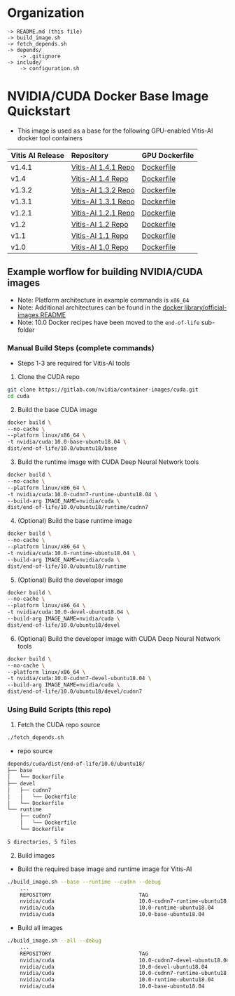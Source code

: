 [//]: # (Readme.md - NVIDIA/CUDA:10.0-CUDNN7-RUNTIME-UBUNTU18.04 Docker Image)

# Organization
```
-> README.md (this file)
-> build_image.sh
-> fetch_depends.sh
-> depends/
	-> .gitignore
-> include/
	-> configuration.sh
```

# NVIDIA/CUDA Docker Base Image Quickstart
- This image is used as a base for the following GPU-enabled Vitis-AI docker tool containers

| Vitis AI Release | Repository                    | GPU Dockerfile         |
|:-----------------|:------------------------------|:-----------------------|
| v1.4.1           | [Vitis-AI 1.4.1 Repo][vai141] | [Dockerfile][vai141df] |
| v1.4             | [Vitis-AI 1.4 Repo][vai14]    | [Dockerfile][vai14df]  |
| v1.3.2           | [Vitis-AI 1.3.2 Repo][vai132] | [Dockerfile][vai132df] |
| v1.3.1           | [Vitis-AI 1.3.1 Repo][vai131] | [Dockerfile][vai131df] |
| v1.2.1           | [Vitis-AI 1.2.1 Repo][vai121] | [Dockerfile][vai121df] |
| v1.2             | [Vitis-AI 1.2 Repo][vai12]    | [Dockerfile][vai12df]  |
| v1.1             | [Vitis-AI 1.1 Repo][vai11]    | [Dockerfile][vai11df]  |
| v1.0             | [Vitis-AI 1.0 Repo][vai10]    | [Dockerfile][vai10df]  |

[vai10]: https://github.com/Xilinx/Vitis-AI/tree/1.0
[vai11]: https://github.com/Xilinx/Vitis-AI/tree/1.1
[vai12]: https://github.com/Xilinx/Vitis-AI/tree/1.2
[vai121]: https://github.com/Xilinx/Vitis-AI/tree/1.2.1
[vai131]: https://github.com/Xilinx/Vitis-AI/tree/1.3.1
[vai132]: https://github.com/Xilinx/Vitis-AI/tree/1.3.2
[vai14]: https://github.com/Xilinx/Vitis-AI/tree/1.4
[vai141]: https://github.com/Xilinx/Vitis-AI/tree/1.4.1

[vai10df]: https://github.com/Xilinx/Vitis-AI/blob/f43ca6f2753c0345f79708eee670870457007a48/docker/Dockerfile.gpu#L10
[vai11df]: https://github.com/Xilinx/Vitis-AI/blob/67d20a0cf999796e3fff738bccdca3736f244f7e/docker/DockerfileGPU#L2
[vai12df]: https://github.com/Xilinx/Vitis-AI/blob/04a886ffb9f756958ee993f36ff52c1ad05d42a3/docker/DockerfileGPU#L2
[vai121df]: https://github.com/Xilinx/Vitis-AI/blob/91e7d4ef3ebbbd91ef787251c9a1414e152ce045/docker/DockerfileGPU#L2
[vai131df]: https://github.com/Xilinx/Vitis-AI/blob/ecdfc34b7ecf3a18696fa9c04ac7f226f37011fa/setup/docker/docker/DockerfileGPU#L1
[vai132df]: https://github.com/Xilinx/Vitis-AI/blob/6d306233c0d0f5cd88134d03218ce207dfa1959b/setup/docker/docker/DockerfileGPU#L1
[vai14df]: https://github.com/Xilinx/Vitis-AI/blob/f61061eef7550d98bf02a171604c9a9f283a7c47/setup/docker/docker/DockerfileGPU#L1
[vai141df]: https://github.com/Xilinx/Vitis-AI/blob/c6d79ee83ee940e83ececc9fac693fd9bf1a515c/setup/docker/docker/DockerfileGPU#L1


## Example worflow for building NVIDIA/CUDA images
- Note: Platform architecture in example commands is ```x86_64```
- Note: Additional architectures can be found in the [docker library/official-images README](https://github.com/docker-library/official-images#architectures-other-than-amd64)
- Note: 10.0 Docker recipes have been moved to the ```end-of-life``` sub-folder

### Manual Build Steps (complete commands)
- Steps 1-3 are required for Vitis-AI tools 
1. Clone the CUDA repo
```bash
git clone https://gitlab.com/nvidia/container-images/cuda.git
cd cuda
```

2. Build the base CUDA image
```bash
docker build \
--no-cache \
--platform linux/x86_64 \
-t nvidia/cuda:10.0-base-ubuntu18.04 \
dist/end-of-life/10.0/ubuntu18/base
```

3. Build the runtime image with CUDA Deep Neural Network tools
```bash
docker build \
--no-cache \
--platform linux/x86_64 \
-t nvidia/cuda:10.0-cudnn7-runtime-ubuntu18.04 \
--build-arg IMAGE_NAME=nvidia/cuda \
dist/end-of-life/10.0/ubuntu18/runtime/cudnn7
```

4. (Optional) Build the base runtime image
```bash
docker build \
--no-cache \
--platform linux/x86_64 \
-t nvidia/cuda:10.0-runtime-ubuntu18.04 \
--build-arg IMAGE_NAME=nvidia/cuda \
dist/end-of-life/10.0/ubuntu18/runtime
```

5. (Optional) Build the developer image
```bash
docker build \
--no-cache \
--platform linux/x86_64 \
-t nvidia/cuda:10.0-devel-ubuntu18.04 \
--build-arg IMAGE_NAME=nvidia/cuda \
dist/end-of-life/10.0/ubuntu18/devel
```

6. (Optional) Build the developer image with CUDA Deep Neural Network tools
```bash
docker build \
--no-cache \
--platform linux/x86_64 \
-t nvidia/cuda:10.0-cudnn7-devel-ubuntu18.04 \
--build-arg IMAGE_NAME=nvidia/cuda \
dist/end-of-life/10.0/ubuntu18/devel/cudnn7
```

### Using Build Scripts (this repo)

1. Fetch the CUDA repo source

```bash
./fetch_depends.sh
```

- repo source
```bash
depends/cuda/dist/end-of-life/10.0/ubuntu18/
├── base
│   └── Dockerfile
├── devel
│   ├── cudnn7
│   │   └── Dockerfile
│   └── Dockerfile
└── runtime
    ├── cudnn7
    │   └── Dockerfile
    └── Dockerfile

5 directories, 5 files
```

2. Build images
- Build the required base image and runtime image for Vitis-AI
```bash
./build_image.sh --base --runtime --cudnn --debug
	...
	REPOSITORY                            TAG                                 IMAGE ID       CREATED         SIZE
	nvidia/cuda                           10.0-cudnn7-runtime-ubuntu18.04     1bbe15d53b56   About a minute ago   1.37GB
	nvidia/cuda                           10.0-runtime-ubuntu18.04            7cd3f4bf52cc   About a minute ago   925MB
	nvidia/cuda                           10.0-base-ubuntu18.04               d8be8c6f2fa7   2 minutes ago        109MB
```

- Build all images
```bash
./build_image.sh --all --debug
	...
	REPOSITORY                            TAG                                 IMAGE ID       CREATED          SIZE
	nvidia/cuda                           10.0-cudnn7-devel-ubuntu18.04       68ddad11b0c7   5 minutes ago    3.31GB
	nvidia/cuda                           10.0-devel-ubuntu18.04              cdd3e8e61242   5 minutes ago    2.47GB
	nvidia/cuda                           10.0-cudnn7-runtime-ubuntu18.04     1bbe15d53b56   10 minutes ago   1.37GB
	nvidia/cuda                           10.0-runtime-ubuntu18.04            7cd3f4bf52cc   11 minutes ago   925MB
	nvidia/cuda                           10.0-base-ubuntu18.04               d8be8c6f2fa7   11 minutes ago   109MB
```
